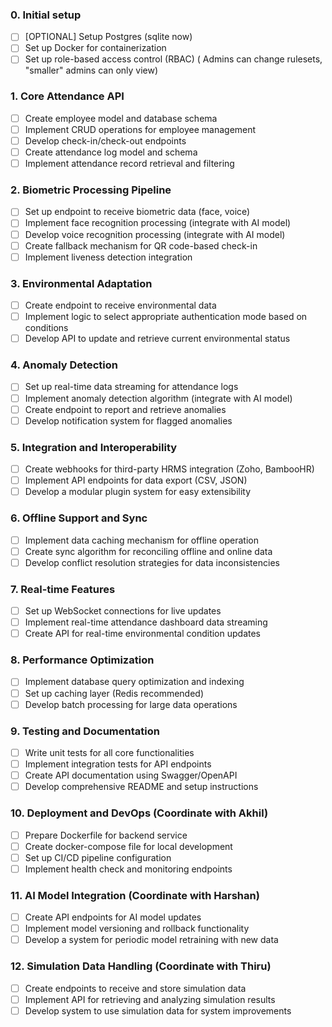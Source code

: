 ### 0. Initial setup
- [ ] [OPTIONAL] Setup Postgres (sqlite now)
- [ ] Set up Docker for containerization
- [ ] Set up role-based access control (RBAC) ( Admins can change rulesets, "smaller" admins can only view)

### 1. Core Attendance API
- [ ] Create employee model and database schema
- [ ] Implement CRUD operations for employee management
- [ ] Develop check-in/check-out endpoints
- [ ] Create attendance log model and schema
- [ ] Implement attendance record retrieval and filtering

### 2. Biometric Processing Pipeline
- [ ] Set up endpoint to receive biometric data (face, voice)
- [ ] Implement face recognition processing (integrate with AI model)
- [ ] Develop voice recognition processing (integrate with AI model)
- [ ] Create fallback mechanism for QR code-based check-in
- [ ] Implement liveness detection integration

### 3. Environmental Adaptation
- [ ] Create endpoint to receive environmental data
- [ ] Implement logic to select appropriate authentication mode based on conditions
- [ ] Develop API to update and retrieve current environmental status

### 4. Anomaly Detection
- [ ] Set up real-time data streaming for attendance logs
- [ ] Implement anomaly detection algorithm (integrate with AI model)
- [ ] Create endpoint to report and retrieve anomalies
- [ ] Develop notification system for flagged anomalies

### 5. Integration and Interoperability
- [ ] Create webhooks for third-party HRMS integration (Zoho, BambooHR)
- [ ] Implement API endpoints for data export (CSV, JSON)
- [ ] Develop a modular plugin system for easy extensibility

### 6. Offline Support and Sync
- [ ] Implement data caching mechanism for offline operation
- [ ] Create sync algorithm for reconciling offline and online data
- [ ] Develop conflict resolution strategies for data inconsistencies

### 7. Real-time Features
- [ ] Set up WebSocket connections for live updates
- [ ] Implement real-time attendance dashboard data streaming
- [ ] Create API for real-time environmental condition updates

### 8. Performance Optimization
- [ ] Implement database query optimization and indexing
- [ ] Set up caching layer (Redis recommended)
- [ ] Develop batch processing for large data operations

### 9. Testing and Documentation
- [ ] Write unit tests for all core functionalities
- [ ] Implement integration tests for API endpoints
- [ ] Create API documentation using Swagger/OpenAPI
- [ ] Develop comprehensive README and setup instructions

### 10. Deployment and DevOps (Coordinate with Akhil)
- [ ] Prepare Dockerfile for backend service
- [ ] Create docker-compose file for local development
- [ ] Set up CI/CD pipeline configuration
- [ ] Implement health check and monitoring endpoints

### 11. AI Model Integration (Coordinate with Harshan)
- [ ] Create API endpoints for AI model updates
- [ ] Implement model versioning and rollback functionality
- [ ] Develop a system for periodic model retraining with new data

### 12. Simulation Data Handling (Coordinate with Thiru)
- [ ] Create endpoints to receive and store simulation data
- [ ] Implement API for retrieving and analyzing simulation results
- [ ] Develop system to use simulation data for system improvements
